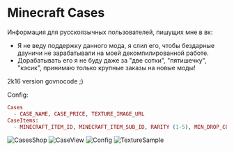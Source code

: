 # Minecraft Cases

Информация для русскоязычных пользователей, пишущих мне в вк: 
 - Я не веду поддержку данного мода, я слил его, чтобы бездарные дауничи не зарабатывали на моей декомпилированной работе.
 - Дорабатывать его я не буду даже за "две сотки",  "пятишечку", "кэсик", принимаю только крупные заказы на новые моды!

2k16 version govnocode ;)

Config: 
 
```elixir
Cases
  - CASE_NAME, CASE_PRICE, TEXTURE_IMAGE_URL
CaseItems: 
  - MINECRAFT_ITEM_ID, MINECRAFT_ITEM_SUB_ID, RARITY (1-5), MIN_DROP_COUNT, MAX_DROP_COUNT, CASE_ID (from 0)
```

![CasesShop](https://pp.userapi.com/c638116/v638116748/31413/y8yL2D7VXM0.jpg)
![CaseView](https://pp.userapi.com/c638116/v638116748/31423/TnFZ0s4p34g.jpg)
![Config](https://pp.userapi.com/c638116/v638116748/30fad/DQD2mMet-Us.jpg)
![TextureSample](https://pp.userapi.com/c638116/v638116459/335ad/TsKK7nvLu2o.jpg)


